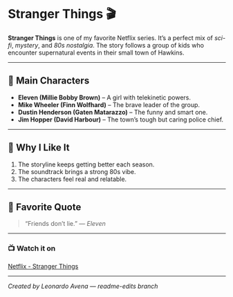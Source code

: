 # Stranger Things 🎬

**Stranger Things** is one of my favorite Netflix series. It’s a perfect mix of *sci-fi*, *mystery*, and *80s nostalgia*. The story follows a group of kids who encounter supernatural events in their small town of Hawkins.

---

## 🌟 Main Characters
- **Eleven (Millie Bobby Brown)** – A girl with telekinetic powers.  
- **Mike Wheeler (Finn Wolfhard)** – The brave leader of the group.  
- **Dustin Henderson (Gaten Matarazzo)** – The funny and smart one.  
- **Jim Hopper (David Harbour)** – The town’s tough but caring police chief.  

---

## 🧠 Why I Like It
1. The storyline keeps getting better each season.  
2. The soundtrack brings a strong 80s vibe.  
3. The characters feel real and relatable.  

---

## 💬 Favorite Quote
> “Friends don’t lie.” — *Eleven*

---

### 📺 Watch it on
[Netflix - Stranger Things](https://www.netflix.com/title/80057281)

---

*Created by Leonardo Avena — readme-edits branch*
